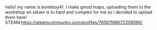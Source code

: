 hello! my name is bonkboy41. I make gmod maps, uploading them to the workshop on steam is to hard and complex for me so i decided to upload them here!
STEAM:https://steamcommunity.com/profiles/76561198072208590/
